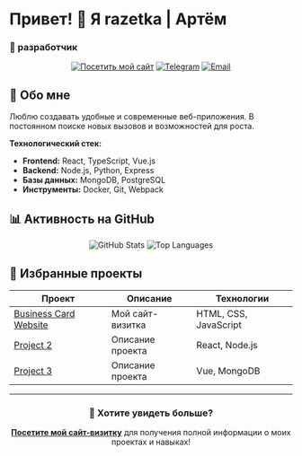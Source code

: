 # Привет! 👋 Я razetka | Артём

### 🎯 разработчик

<div align="center">

[![Посетить мой сайт](https://img.shields.io/badge/🌐_Мой_сайт--визитка-000?style=for-the-badge&logo=google-chrome&logoColor=white)](https://razetka2010.github.io/Business-card-website/)
[![Telegram](https://img.shields.io/badge/Telegram-26A5E4?style=for-the-badge&logo=telegram&logoColor=white)](https://t.me/your_telegram)
[![Email](https://img.shields.io/badge/Email-D14836?style=for-the-badge&logo=gmail&logoColor=white)](mailto:your.email@example.com)

</div>

## 🚀 Обо мне

Люблю создавать удобные и современные веб-приложения. В постоянном поиске новых вызовов и возможностей для роста.

**Технологический стек:**
- **Frontend:** React, TypeScript, Vue.js
- **Backend:** Node.js, Python, Express
- **Базы данных:** MongoDB, PostgreSQL
- **Инструменты:** Docker, Git, Webpack

## 📊 Активность на GitHub

<div align="center">

![GitHub Stats](https://github-readme-stats.vercel.app/api?username=razetka2010&show_icons=true&theme=radical)
![Top Languages](https://github-readme-stats.vercel.app/api/top-langs/?username=razetka2010&layout=compact&theme=radical)

</div>

## 📁 Избранные проекты

| Проект | Описание | Технологии |
|--------|-----------|------------|
| [Business Card Website](https://razetka2010.github.io/Business-card-website/) | Мой сайт-визитка | HTML, CSS, JavaScript |
| [Project 2](#) | Описание проекта | React, Node.js |
| [Project 3](#) | Описание проекта | Vue, MongoDB |

---

<div align="center">

### 💼 Хотите увидеть больше?
**[Посетите мой сайт-визитку](https://razetka2010.github.io/Business-card-website/)** для получения полной информации о моих проектах и навыках!

</div>
